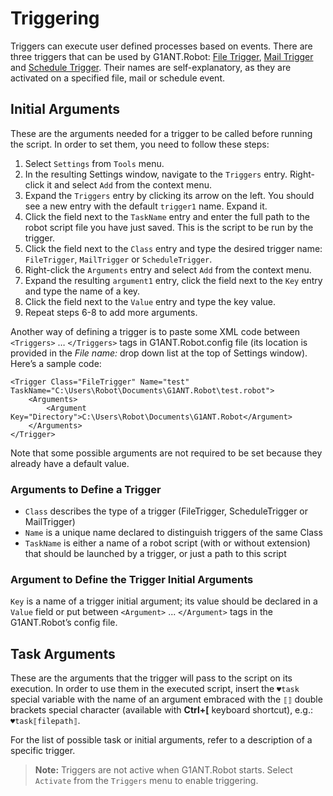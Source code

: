 # Triggering

Triggers can execute user defined processes based on events. There are three triggers that can be used by G1ANT.Robot: [File Trigger](../../../G1ANT.Addon.Core/G1ANT.Addon.Core/Triggers/FileTrigger.md), [Mail Trigger](../../../G1ANT.Addon.Core/G1ANT.Addon.Core/Triggers/MailTrigger.md) and [Schedule Trigger](../../../G1ANT.Addon.Core/G1ANT.Addon.Core/Triggers/ScheduleTrigger.md). Their names are self-explanatory, as they are activated on a specified file, mail or schedule event.

## Initial Arguments

These are the arguments needed for a trigger to be called before running the script. In order to set them, you need to follow these steps:

1. Select `Settings` from `Tools` menu.
2. In the resulting Settings window, navigate to the `Triggers` entry. Right-click it and select `Add` from the context menu.
3. Expand the `Triggers` entry by clicking its arrow on the left. You should see a new entry with the default `trigger1` name. Expand it.
4. Click the field next to the `TaskName` entry and enter the full path to the robot script file you have just saved. This is the script to be run by the trigger.
5. Click the field next to the `Class` entry and type the desired trigger name: `FileTrigger`, `MailTrigger` or `ScheduleTrigger`.
6. Right-click the `Arguments` entry and select `Add` from the context menu.
7. Expand the resulting `argument1` entry, click the field next to the `Key` entry and type the name of a key.
8. Click the field next to the `Value` entry and type the key value.
9. Repeat steps 6-8 to add more arguments.

Another way of defining a trigger is to paste some XML code between `<Triggers>` … `</Triggers>` tags in G1ANT.Robot.config file (its location is provided in the *File name:* drop down list at the top of Settings window). Here’s a sample code:

```G1ANT
<Trigger Class="FileTrigger" Name="test" TaskName="C:\Users\Robot\Documents\G1ANT.Robot\test.robot">
	<Arguments>
		<Argument Key="Directory">C:\Users\Robot\Documents\G1ANT.Robot</Argument>
	</Arguments>
</Trigger> 
```

Note that some possible arguments are not required to be set because they already have a default value.

### Arguments to Define a Trigger

- `Class` describes the type of a trigger (FileTrigger, ScheduleTrigger or MailTrigger)
- `Name` is a unique name declared to distinguish triggers of the same Class
- `TaskName` is either a name of a robot script (with or without extension) that should be launched by a trigger, or just a path to this script

### Argument to Define the Trigger Initial Arguments

`Key` is a name of a trigger initial argument; its value should be declared in a `Value` field or put between `<Argument>` ... `</Argument>` tags in the G1ANT.Robot’s config file.

## Task Arguments

These are the arguments that the trigger will pass to the script on its execution. In order to use them in the executed script, insert the `♥task` special variable with the name of an argument embraced with the `⟦⟧` double brackets special character (available with **Ctrl+[** keyboard shortcut), e.g.: `♥task⟦filepath⟧`.

For the list of possible task or initial arguments, refer to a description of a specific trigger.

> **Note:** Triggers are not active when G1ANT.Robot starts. Select `Activate` from the `Triggers` menu to enable triggering.

